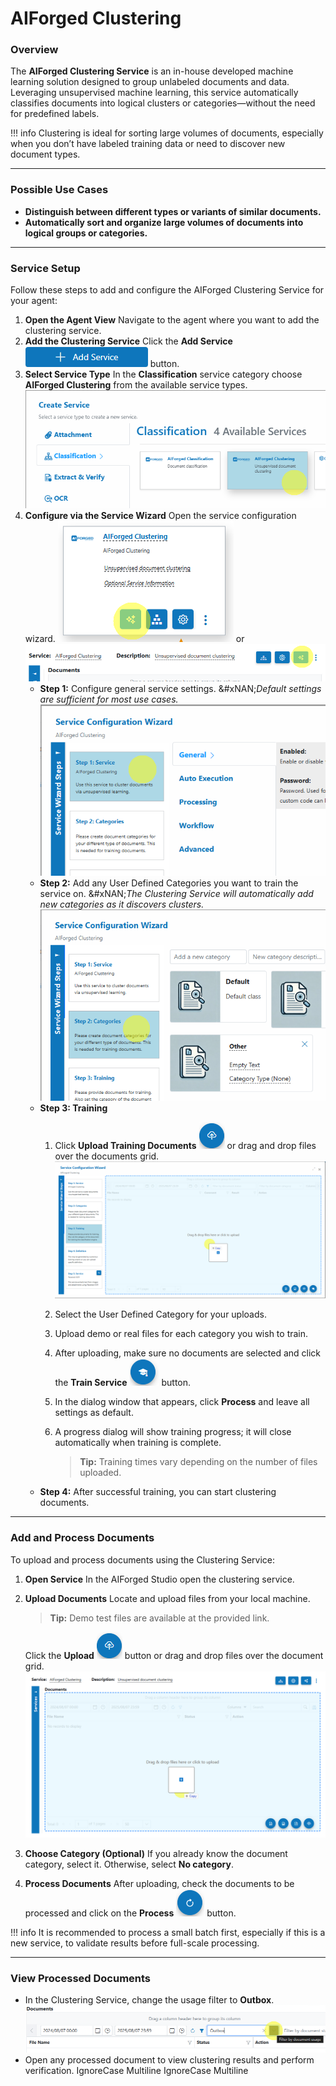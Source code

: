 # AIForged Clustering

### Overview

The **AIForged Clustering Service** is an in-house developed machine learning solution designed to group unlabeled documents and data. Leveraging unsupervised machine learning, this service automatically classifies documents into logical clusters or categories—without the need for predefined labels.

!!! info
    Clustering is ideal for sorting large volumes of documents, especially when you don’t have labeled training data or need to discover new document types.

***

### Possible Use Cases

* **Distinguish between different types or variants of similar documents.**
* **Automatically sort and organize large volumes of documents into logical groups or categories.**

***

### Service Setup

Follow these steps to add and configure the AIForged Clustering Service for your agent:

1. **Open the Agent  View**
   Navigate to the agent where you want to add the clustering service.
2. **Add the Clustering Service**
   Click the **Add Service** ![](../../assets/image%20%2814%29%20%281%29%20%281%29%20%281%29.png) button.
3. **Select Service Type**
   In the **Classification** service category choose **AIForged Clustering** from the available service types.
   ![](../../assets/image%20%2815%29%20%281%29%20%281%29%20%281%29.png)
4. **Configure via the Service Wizard**
   Open the service configuration wizard.
   ![](../../assets/image%20%2816%29%20%281%29%20%281%29%20%281%29.png)  or  ![](../../assets/image%20%2817%29%20%281%29%20%281%29%20%281%29.png)
   * **Step 1:**
     Configure general service settings.
     &#xNAN;_&#x44;efault settings are sufficient for most use cases._
     ![](../../assets/image%20%2818%29%20%281%29%20%281%29%20%281%29.png)
   * **Step 2:**
     Add any User Defined Categories you want to train the service on.
     &#xNAN;_&#x54;he Clustering Service will automatically add new categories as it discovers clusters._
     ![](../../assets/image%20%2819%29%20%281%29%20%281%29%20%281%29.png)
   * **Step 3: Training**
     1. Click **Upload Training Documents** ![](../../assets/image%20%2820%29%20%281%29%20%281%29%20%281%29.png) or drag and drop files over the documents grid.
        ![](../../assets/image%20%2821%29%20%281%29%20%281%29%20%281%29.png)
     2. Select the User Defined Category for your uploads.
     3. Upload demo or real files for each category you wish to train.
     4. After uploading, make sure no documents are selected and click the **Train Service** ![](../../assets/image%20%2822%29%20%281%29%20%281%29.png) button.
     5. In the dialog window that appears, click **Process** and leave all settings as default.
     6.  A progress dialog will show training progress; it will close automatically when training is complete.

         > **Tip:** Training times vary depending on the number of files uploaded.
   * **Step 4:**
     After successful training, you can start clustering documents.

***

### Add and Process Documents

To upload and process documents using the Clustering Service:

1. **Open Service**
   In the AIForged Studio open the clustering service.
2.  **Upload Documents**
    Locate and upload files from your local machine.

    > **Tip:** Demo test files are available at the provided link.

     
    Click the **Upload** ![](../../assets/image%20%2820%29%20%281%29%20%281%29%20%281%29.png) button or drag and drop files over the document grid.\
    ![](../../assets/image%20%2823%29%20%281%29%20%281%29.png)
3. **Choose Category (Optional)**
   If you already know the document category, select it. Otherwise, select **No category**.
4. **Process Documents**
   After uploading, check the documents to be processed and click on the **Process** ![](../../assets/image%20%2824%29%20%281%29%20%281%29.png) button.

!!! info
    It is recommended to process a small batch first, especially if this is a new service, to validate results before full-scale processing.

***

### View Processed Documents

* In the Clustering Service, change the usage filter to **Outbox**.
  ![](../../assets/image%20%2825%29%20%281%29%20%281%29.png)
* Open any processed document to view clustering results and perform verification.
 IgnoreCase Multiline IgnoreCase Multiline




